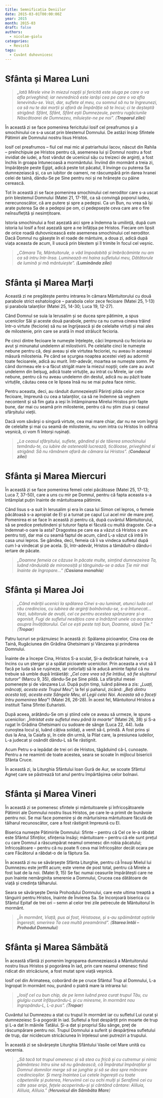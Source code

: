 ```yaml
---
title: Semnificația Deniilor
date: 2015-03-01T00:00:00Z
year: 2015
month: 2015-03
draft: false
authors: 
  - nicolae-giolu
categories:
  - Revistă
tags:
  - Cuvânt duhovnicesc
---
```


# Sfânta și Marea Luni

> _„Iată Mirele vine în miezul nopții și fericită este sluga pe care o va afla priveghind; iar nevrednică este iarăși cea pe care o va afla lenevindu-se. Vezi, dar, suflete al meu, cu somnul să nu te îngreunezi, ca să nu te dai morții și afară de Împărăție să te încui; ci te deșteptă strigând: Sfânt, Sfânt, Sfânt ești Dumnezeule, pentru rugăciunile Născătoarei de Dumnezeu, miluiește-ne pe noi”. (**Troparul zilei**)_

În această zi se face pomenirea fericitului Iosif cel preafrumos și a smochinului ce s-a uscat prin blestemul Domnului. De astăzi încep Sfintele Pătimiri ale Domnului nostru Iisus Hristos. 

Iosif cel preafrumos – fiul cel mai mic al patriarhului Iacov, născut din Rahila – preînchipuie pe Hristos pentru că, asemenea lui și Domnul nostru a fost invidiat de iudei, a fost vândut de ucenicul său cu treizeci de arginți, a fost închis în groapa întunecoasă a mormântului. Înviind din mormânt a treia zi, împărățește peste Egipt, adică peste tot păcatul, îl învinge cu puterea Sa dumnezeiască și, ca un iubitor de oameni, ne răscumpără prin darea hranei celei de taină, dându-Se pe Sine pentru noi și ne hrănește cu pâine cerească. 

Tot în această zi se face pomenirea smochinului cel neroditor care s-a uscat prin blestemul Domnului (Matei 21, 17-19), ca să convingă poporul iudeu, nerecunoscător, că are putere și spre a pedepsi. Ca un Bun, nu vrea să își arate puterea Sa de a pedepsi pe om, ci pedepsește ceva care are o fire neînsuflețită și nesimțitoare. 

Istoria smochinului a fost așezată aici spre a îndemna la umilință, după cum istoria lui Iosif a fost așezată spre a ne înfățișa pe Hristos. Fiecare om lipsit de orice roadă duhovnicească este asemenea smochinului cel neroditor. Dacă Domnul nu găsește în el roade de mântuire, a doua zi, adică după viața aceasta de acum, îl usucă prin blestem și îl trimite în focul cel veșnic. 

> _„Cămara Ta, Mântuitorule, o văd împodobită și îmbrăcăminte nu am ca să intru într-însa. Luminează-mi haina sufletului meu, Dătătorule de lumină și mă mântuiește”. (**Luminânda zilei**)_

# Sfânta și Marea Marți 

Această zi ne pregătește pentru intrarea în cămara Mântuitorului cu două parabole strict eshatologice – parabola celor zece fecioare (Matei 25, 1-13) și parabola talanților (Matei 25, 14-30; Luca 19, 12-27). 

Când Domnul se suia la Ierusalim și se ducea spre pătimire, a spus ucenicilor Săi și aceste două parabole, pentru ca nu cumva cineva trăind într-o virtute (feciorie) să nu se îngrijească și de celelalte virtuți și mai ales de milostenie, prin care se arată în mod strălucit fecioria. 

Pe cinci dintre fecioare le numește înțelepte, căci împreună cu fecioria au avut și minunatul undelemn al milostivirii. Pe celelalte cinci le numește nebune pentru că, deși aveau și ele virtutea fecioriei, nu aveau în aceeași măsură milostenia. Pe când se scurgea noaptea acestei vieți au adormit toate fecioarele, adică au murit. Într-adevăr, moartea se numește somn. Pe când dormeau ele s-a făcut strigăt mare la miezul nopții; cele care au avut undelemn din belșug, adică toate virtuțile, au intrat cu Mirele, iar cele nebune, pentru că nu aveau undelemn din destul, adică nu au păzit toate virtuțile, căutau ceea ce le lipsea însă nu se mai putea face nimic. 

Pentru aceasta, deci, au rânduit dumnezeieștii Părinți pilda celor zece fecioare, împreună cu cea a talanților, ca să ne îndemne să veghem necontenit și să fim gata a ieși în întâmpinarea Mirelui Hristos prin fapte bune, dar mai cu seamă prin milostenie, pentru că nu știm ziua și ceasul sfârșitului vieții. 

Dacă vom săvârși o singură virtute, cea mai mare chiar, dar nu ne vom îngriji de celelalte și mai cu seamă de milostenie, nu vom intra cu Hristos în odihna veșnică, ci vom fi întorși rușinați. 

> _„La ceasul sfârșitului, suflete, gândind și de tăierea smochinului temându-te, cu iubire de osteneală lucrează, ticăloase, priveghind si strigând: Să nu rămânem afară de cămara lui Hristos”. (**Condacul zilei**)_ 

# Sfânta și Marea Miercuri 

În această zi se face pomenirea femeii celei păcătoase (Matei 25, 17-13; Luca 7, 37-50), care a uns cu mir pe Domnul, pentru că fapta aceasta s-a întâmplat puțin înainte de mântuitoarea pătimire. 

Când Iisus s-a suit în Ierusalim și era în casa lui Simon cel lepros, o femeie păcătoasă s-a apropiat de El și a turnat pe capul Lui acel mir de mare preț. Pomenirea ei se face în această zi pentru că, după cuvântul Mântuitorului, să se predice pretutindeni și tuturor fapta ei făcută cu multă dragoste. Ce-a îndemnat-o oare la asta? Dragostea pe care ea a văzut că Hristos o are pentru toți, dar mai cu seamă faptul de acum, când L-a văzut că intră în casa unui lepros. Se gândea, deci, femeia că îi va vindeca sufletul după cum l-a vindecat și pe acela. Și, într-adevăr, Hristos a tămăduit-o dându-i iertare de păcate. 

> _„Doamne femeia ce căzuse în păcate multe, simțind dumnezeirea Ta, luând rânduială de mironosiță și tânguindu-se a adus Ţie mir mai înainte de îngropare…” (**Casiana monahia**)_ 

# Sfânta și Marea Joi 

> _„Când măriții ucenici la spălarea Cinei s-au luminat, atunci Iuda cel rău credincios, cu iubirea de arginți bolnăvindu-se, s-a întunecat… Vezi, iubitorule de avuții, cel ce pentru acestea spânzurare și-a agonisit. Fugi de sufletul nesățios care a îndrăznit unele ca acestea asupra Învățătorului. Cel ce ești peste toți bun, Doamne, slavă Ţie.” (**Tropar**)_

Patru lucruri se prăznuiesc în această zi: Spălarea picioarelor, Cina cea de Taină, Rugăciunea din Grădina Ghetsimani și Vânzarea și prinderea Domnului. 

Înainte de a începe Cina, Hristos S-a sculat, Și-a dezbrăcat hainele, s-a încins cu un ștergar și a spălat picioarele ucenicilor. Prin aceasta a vrut să îl facă pe Iuda să se rușineze, iar celorlalți să le aducă aminte faptul că nu trebuie să umble după întâietăți: „_Cel care vrea să fie întâiul, să fie slujitorul tuturor_” (Marcu 9, 35), dându-Se pe Sine pildă. La sfârșitul mesei pomenește și de vânzarea Lui. După puțin timp, luând pâinea a zis: „_Luați, mâncați, acesta este Trupul Meu_”; la fel și paharul, zicând: „_Beți dintru acesta toți, acesta este Sângele Meu, al Legii celei Noi. Aceasta să o faceți întru pomenirea Mea_”! (Matei 26, 26-28). În acest fel, Mântuitorul Hristos a instituit Taina Sfintei Euharistii. 

După aceea, arătându-Se om și știind cele ce aveau să urmeze, le spune ucenicilor: „_Întristat este sufletul meu până la moarte_” (Matei 26, 38) și S-a rugat în Grădina Ghetsimani cu sudoare de sânge (Luca 22, 44). Iuda cunoștea locul și, luând câțiva soldați, a venit să-L prindă. A fost prins și dus la Ana, la Caiafa și, în cele din urmă, la Pilat care, la presiunea iudeilor, L-a judecat și osândit dându-L să fie răstignit. 

Acum Petru s-a lepădat de trei ori de Hristos, tăgăduind că-L cunoaște. Pentru a ne reaminti de toate acestea, seara se scoate în mijlocul bisericii Sfânta Cruce. 

În această zi, la Liturghia Sfântului Ioan Gură de Aur, se scoate Sfântul Agneț care se păstrează tot anul pentru împărtășirea celor bolnavi. 

# Sfânta și Marea Vineri 

În această zi se pomenesc sfintele și mântuitoarele și înfricoșătoarele Pătimiri ale Domnului nostru Iisus Hristos, pe care le-a primit de bunăvoie pentru noi. Se mai face pomenire și de mărturisirea mântuitoare făcută de tâlharul recunoscător, care a fost răstignit împreună cu El. 

Biserica numește Pătimirile Domnului: Sfinte – pentru că Cel ce le-a răbdat este Sfântul Sfinților, sfințenia însăși; mântuitoare – pentru că ele sunt prețul cu care Domnul a răscumpărat neamul omenesc din robia păcatului; înfricoșătoare – pentru că nu poate fi ceva mai înfricoșător decât ocara pe care Făcătorul a răbdat-o de la făptura Sa. 

În această zi nu se săvârșește Sfânta Liturghie, pentru că Însuși Mielul lui Dumnezeu este jertfit acum; este vreme de post total, pentru că Mirele a fost luat de la noi. (Matei 9, 15) Se fac numai ceasurile împărătești care ne pun înainte nemărginita smerenie a Domnului, Crucea cea dătătoare de viață și credința tâlharului. 

Seara se săvârșește Denia Prohodului Domnului, care este ultima treaptă a tânguirii pentru Hristos, înainte de Învierea Sa. Se înconjoară biserica cu Sfântul Epitaf de trei ori – semn al celor trei zile petrecute de Mântuitorul în mormânt. 

> _„În mormânt, Viață, pus ai fost, Hristoase, și s-au spăimântat oștirile îngerești, smerirea Ta cea multă preamărind”. (**Starea întâi – Prohodul Domnului**)_ 

# Sfânta și Marea Sâmbătă 

În această sfântă zi pomenim îngroparea dumnezeiască a Mântuitorului nostru Iisus Hristos și pogorârea în iad, prin care neamul omenesc fiind ridicat din stricăciune, a fost mutat spre viață veșnică. 

Iosif cel din Arimateea, coborând de pe cruce Sfântul Trup al Domnului, L-a îngropat în mormânt nou, punând o piatră mare la intrarea lui: 

> _„Iosif cel cu bun chip, de pe lemn luând prea curat trupul Tău, cu giulgiu curat înfășurându-L și cu miresme, în mormânt nou îngropându-L, L-a pus”. (**Tropar**)_ 

Cuvântul lui Dumnezeu a stat cu trupul în mormânt iar cu sufletul Lui curat și dumnezeiesc S-a pogorât în iad. Sufletul a fost despărțit prin moarte de trup și L-a dat în mâinile Tatălui. Și-a dat și propriul Său sânge, preț de răscumpărare pentru noi. Trupul Domnului a suferit și despărțirea sufletului de trup, dar nicidecum stricăciunea în înțelesul unei putreziri a trupului. 

În această zi se săvârșește Liturghia Sfântului Vasile cel Mare unită cu vecernia. 

> _„Să tacă tot trupul omenesc și să stea cu frică și cu cutremur și nimic pământesc întru sine să nu gândească, că Împăratul împăraților și Domnul domnilor merge să se junghie și să se dea spre mâncare credincioșilor. Și merg înaintea Lui cetele îngerești cu toate căpeteniile și puterea, Heruvimii cei cu ochi mulți și Serafimii cei cu câte șase aripi, fețele acoperindu-și și cântând cântare: Aliluia, Aliluia, Aliluia.” (**Heruvicul din Sâmbăta Mare**)_
